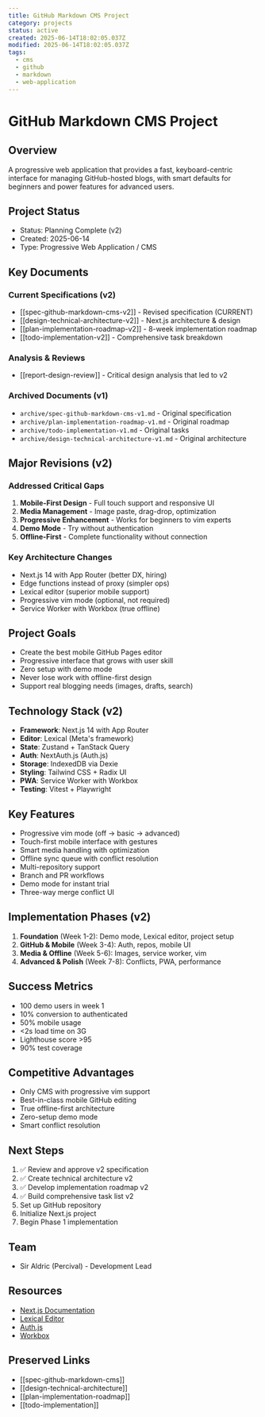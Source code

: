 ```yaml
---
title: GitHub Markdown CMS Project
category: projects
status: active
created: 2025-06-14T18:02:05.037Z
modified: 2025-06-14T18:02:05.037Z
tags:
  - cms
  - github
  - markdown
  - web-application
---
```


# GitHub Markdown CMS Project

## Overview

A progressive web application that provides a fast, keyboard-centric interface for managing GitHub-hosted blogs, with smart defaults for beginners and power features for advanced users.

## Project Status

- Status: Planning Complete (v2)
- Created: 2025-06-14
- Type: Progressive Web Application / CMS

## Key Documents

### Current Specifications (v2)

- [[spec-github-markdown-cms-v2]] - Revised specification (CURRENT)
- [[design-technical-architecture-v2]] - Next.js architecture & design
- [[plan-implementation-roadmap-v2]] - 8-week implementation roadmap
- [[todo-implementation-v2]] - Comprehensive task breakdown

### Analysis & Reviews

- [[report-design-review]] - Critical design analysis that led to v2

### Archived Documents (v1)

- `archive/spec-github-markdown-cms-v1.md` - Original specification
- `archive/plan-implementation-roadmap-v1.md` - Original roadmap
- `archive/todo-implementation-v1.md` - Original tasks
- `archive/design-technical-architecture-v1.md` - Original architecture

## Major Revisions (v2)

### Addressed Critical Gaps

1. **Mobile-First Design** - Full touch support and responsive UI
2. **Media Management** - Image paste, drag-drop, optimization
3. **Progressive Enhancement** - Works for beginners to vim experts
4. **Demo Mode** - Try without authentication
5. **Offline-First** - Complete functionality without connection

### Key Architecture Changes

- Next.js 14 with App Router (better DX, hiring)
- Edge functions instead of proxy (simpler ops)
- Lexical editor (superior mobile support)
- Progressive vim mode (optional, not required)
- Service Worker with Workbox (true offline)

## Project Goals

- Create the best mobile GitHub Pages editor
- Progressive interface that grows with user skill
- Zero setup with demo mode
- Never lose work with offline-first design
- Support real blogging needs (images, drafts, search)

## Technology Stack (v2)

- **Framework**: Next.js 14 with App Router
- **Editor**: Lexical (Meta's framework)
- **State**: Zustand + TanStack Query
- **Auth**: NextAuth.js (Auth.js)
- **Storage**: IndexedDB via Dexie
- **Styling**: Tailwind CSS + Radix UI
- **PWA**: Service Worker with Workbox
- **Testing**: Vitest + Playwright

## Key Features

- Progressive vim mode (off → basic → advanced)
- Touch-first mobile interface with gestures
- Smart media handling with optimization
- Offline sync queue with conflict resolution
- Multi-repository support
- Branch and PR workflows
- Demo mode for instant trial
- Three-way merge conflict UI

## Implementation Phases (v2)

1. **Foundation** (Week 1-2): Demo mode, Lexical editor, project setup
2. **GitHub & Mobile** (Week 3-4): Auth, repos, mobile UI
3. **Media & Offline** (Week 5-6): Images, service worker, vim
4. **Advanced & Polish** (Week 7-8): Conflicts, PWA, performance

## Success Metrics

- 100 demo users in week 1
- 10% conversion to authenticated
- 50% mobile usage
- <2s load time on 3G
- Lighthouse score >95
- 90% test coverage

## Competitive Advantages

- Only CMS with progressive vim support
- Best-in-class mobile GitHub editing
- True offline-first architecture
- Zero-setup demo mode
- Smart conflict resolution

## Next Steps

1. ✅ Review and approve v2 specification
2. ✅ Create technical architecture v2
3. ✅ Develop implementation roadmap v2
4. ✅ Build comprehensive task list v2
5. Set up GitHub repository
6. Initialize Next.js project
7. Begin Phase 1 implementation

## Team

- Sir Aldric (Percival) - Development Lead

## Resources

- [Next.js Documentation](https://nextjs.org/docs)
- [Lexical Editor](https://lexical.dev/)
- [Auth.js](https://authjs.dev/)
- [Workbox](https://developer.chrome.com/docs/workbox/)

## Preserved Links

- [[spec-github-markdown-cms]]
- [[design-technical-architecture]]
- [[plan-implementation-roadmap]]
- [[todo-implementation]]
